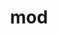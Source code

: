 ---
category: 3-letters
denotation: null
name: mod
reference_link: https://www.etymonline.com/word/mod
root_language: null
root_name: null
title: mod
type: free
word_sums:
- respelling: mod
  sum: 'Mod + '
---